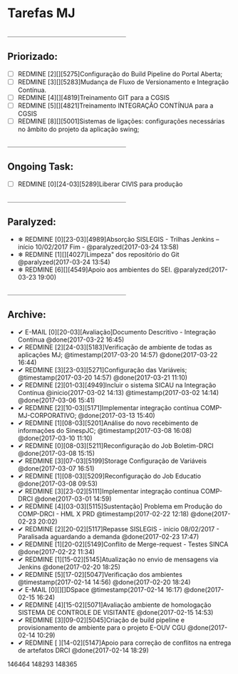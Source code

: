 # Tarefas  MJ

＿＿＿＿＿＿＿＿＿＿＿＿＿＿＿＿＿＿＿
## Priorizado:
- ☐ REDMINE [2][][5275]Configuração do Build Pipeline do Portal Aberta;
- ☐ REDMINE [3][][5283]Mudança de Fluxo de Versionamento e Integração Contínua.
- ☐ REDMINE [4][][4819]Treinamento GIT para a CGSIS
- ☐ REDMINE [5][][4821]Treinamento INTEGRAÇÃO CONTÍNUA para a CGSIS
- ☐ REDMINE [8][][5001]Sistemas de ligações:  configurações necessárias no âmbito do projeto da aplicação swing;

＿＿＿＿＿＿＿＿＿＿＿＿＿＿＿＿＿＿＿
## Ongoing Task:
- ☐ REDMINE [0][24-03][5289]Liberar CIVIS para produção

＿＿＿＿＿＿＿＿＿＿＿＿＿＿＿＿＿＿＿
## Paralyzed:
  - ❄ REDMINE [0][23-03][4989]Absorção SISLEGIS - Trilhas Jenkins – início 10/02/2017 Fim - @paralyzed(2017-03-24 13:58)
  - ❄ REDMINE [1][][4027]Limpeza" dos repositório do Git @paralyzed(2017-03-24 13:54)
  - ❄ REDMINE [6][][4549]Apoio aos ambientes do SEI. @paralyzed(2017-03-23 19:00)

＿＿＿＿＿＿＿＿＿＿＿＿＿＿＿＿＿＿＿
## Archive:
  - ✔ E-MAIL [0][20-03][Avaliação]Documento Descritivo - Integração Contínua @done(2017-03-22 16:45)
  - ✔ REDMINE [2][24-03][5183]Verificação de ambiente de todas as aplicações MJ; @timestamp(2017-03-20 14:57) @done(2017-03-22 16:44)
  - ✔ REDMINE [3][23-03][5271]Configuração das Variáveis; @timestamp(2017-03-20 14:57) @done(2017-03-21 11:10)
  - ✔ REDMINE [2][01-03][4949]Incluir o sistema SICAU na Integração Contínua @inicio(2017-03-02 14:13) @timestamp(2017-03-02 14:14) @done(2017-03-06 15:41)
  - ✔ REDMINE [2][10-03][5171]Implementar integração contínua COMP-MJ-CORPORATIVO; @done(2017-03-13 15:40)
  - ✔ REDMINE [1][08-03][5201]Análise do novo recebimento de informações do SinespJC; @timestamp(2017-03-08 16:08) @done(2017-03-10 11:10)
  - ✔ REDMINE [0][08-03][5211]Reconfiguração do Job Boletim-DRCI @done(2017-03-08 15:15)
  - ✔ REDMINE [3][07-03][5199]Storage Configuração de Variáveis @done(2017-03-07 16:51)
  - ✔ REDMINE [1][08-03][5209]Reconfiguração do Job Educatio @done(2017-03-08 09:53)
  - ✔ REDMINE [3][23-02][5111]Implementar integração contínua COMP-DRCI @done(2017-03-01 14:59)
  - ✔ REDMINE [4][03-03][5115]Sustentação] Problema em Produção do COMP-DRCI - HML X PRD @timestamp(2017-02-22 12:18) @done(2017-02-23 20:02)
  - ✔ REDMINE [2][20-02][5117]Repasse SISLEGIS - inicio 08/02/2017 - Paralisada aguardando a demanda @done(2017-02-23 17:47)
  - ✔ REDMINE [1][20-02][5149]Conflito de Merge-request - Testes SINCA @done(2017-02-22 11:34)
  - ✔ REDMINE [1][15-02][5145]Atualização no envio de mensagens via Jenkins @done(2017-02-20 18:25)
  - ✔ REDMINE [5][17-02][5047]Verificação dos ambientes @timestamp(2017-02-14 14:56) @done(2017-02-20 18:24)
  - ✔ E-MAIL  [0][][]DSpace @timestamp(2017-02-14 16:17) @done(2017-02-15 16:24)
  - ✔ REDMINE [4][15-02][5071]Avaliação ambiente de homologação SISTEMA DE CONTROLE DE VISITANTE @done(2017-02-15 14:53)
  - ✔ REDMINE [3][09-02][5045]Criação de build pipeline e provisionamento de ambiente para o projeto E-OUV CGU @done(2017-02-14 10:29)
  - ✔ REDMINE [ ][14-02][5147]Apoio para correção de conflitos na entrega de artefatos DRCI @done(2017-02-14 18:29)




146464
148293
148365
